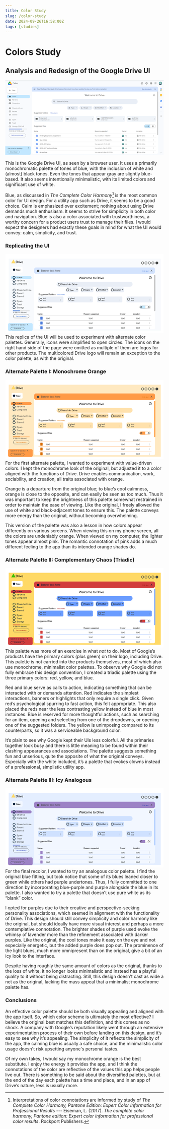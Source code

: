 ```yaml
---
title: Color Study
slug: /color-study
date: 2024-09-26T16:58:00Z
tags: [studies]
---
```


# Colors Study
## Analysis and Redesign of the Google Drive UI

![A screenshot of the Google Drive UI](./images/colorStudyScreenshot.png)

This is the Google Drive UI, as seen by a browser user. It uses a primarily monochromatic palette of tones of blue, with the inclusion of white and (almost) black tones. Even the tones that appear gray are slightly blue-based. It also seems intentionally minimalistic, with its limited colors and significant use of white. 

Blue, as discussed in *The Complete Color Harmony*[^1] is the most common color for UI design. For a utility app such as Drive, it seems to be a good choice. Calm is emphasized over excitement; nothing about using Drive demands much enthusiasm. It seems to strive for simplicity in both color and navigation. Blue is also a color associated with trustworthiness, a worthy concern for a product users trust to manage their files. I would expect the designers had exactly these goals in mind for what the UI would convey: calm, simplicity, and trust.


### Replicating the UI

![A rough replica of the Google Drive UI, where many icons have been simplified or removed.](./images/colorStudyReplica.png)
This replica of the UI will be used to experiment with alternate color palettes. Generally, icons were simplified to open circles. The icons on the right hand side of the page were omitted as multiple of them are logos for other products. The multicolored Drive logo will remain an exception to the color palette, as with the original.



### Alternate Palette I: Monochrome Orange
![A recolor of the Google Drive UI that uses monochrome orange tones.](./images/colorStudyPaletteI.png)
For the first alternate palette, I wanted to experiment with value-driven colors. I kept the monochrome look of the original, but adjusted it to a color aligned with the functions of Drive. Drive enables communication, work, sociability, and creation, all traits associated with orange. 

Orange is a departure from the original blue; to blue’s cool calmness, orange is close to the opposite, and can easily be seen as too much. Thus it was important to keep the brightness of this palette somewhat restrained in order to maintain the ease of viewing. Like the original, I freely allowed the use of white and black-adjacent tones to ensure this. The palette conveys more energy than the original, without becoming overwhelming.

This version of the palette was also a lesson in how colors appear differently on various screens. When viewing this on my phone screen, all the colors are undeniably orange. When viewed on my computer, the lighter tones appear almost pink. The romantic connotation of pink adds a much different feeling to the app than its intended orange shades do.


### Alternate Palette II: Complementary Chaos (Triadic)
![A recolor of the Google Drive UI, using the primary colors (red, yellow, blue), white, and black.](./images/colorStudyPaletteII.png)
This palette was more of an exercise in what *not* to do. Most of Google’s products have the primary colors (plus green) on their logo, including Drive. This palette is not carried into the products themselves, most of which also use monochrome, minimalist color palettes. To observe why Google did not fully embrace this design convention, I created a triadic palette using the three primary colors: red, yellow, and blue. 

Red and blue serve as calls to action, indicating something that can be interacted with or demands attention. Red indicates the simplest interactions, banners or highlights that only require a single click. Given red’s psychological spurring to fast action, this felt appropriate. This also placed the reds near the less contrasting yellow instead of blue in most instances. Blue is reserved for more thoughtful actions, such as searching for an item, opening and selecting from one of the dropdowns, or opening one of the suggested folders. The yellow is unimposing compared to its counterparts, so it was a serviceable background color.

It’s plain to see why Google kept their UIs less colorful. All the primaries together look busy and there is little meaning to be found within their clashing appearances and associations. The palette suggests something fun and unserious, quite the opposite of what the original conveys. Especially with the white included, it’s a palette that evokes clowns instead of a professional, simplistic utility app.


### Alternate Palette III: Icy Analogous
![A recolor of the Google Drive UI, using blue, blue-purple, and purple tones.](./images/colorStudyPaletteIII.png)
For the final recolor, I wanted to try an analogous color palette. I find the original blue fitting, but took notice that some of its blues leaned closer to green while others had purple undertones. Thus, I fully committed to one direction by incorporating blue-purple and purple alongside the blue in its palette. I also wanted to try a palette that doesn’t use pure white as its “blank” color.

I opted for purples due to their creative and perspective-seeking personality associations, which seemed in alignment with the functionality of Drive. This design should still convey simplicity and color harmony like the original, but should ideally have more visual interest and perhaps a more contemplative connotation. The brighter shades of purple used evoke the whimsy of lavender more than the refinement associated with darker purples. Like the original, the cool tones make it easy on the eye and not especially energetic, but the added purple does pop out. The prominence of the light blues, much more omnipresent than on the original, give a bit of an icy look to the interface. 

Despite having roughly the same amount of colors as the original, thanks to the loss of white, it no longer looks minimalistic and instead has a playful quality to it without being distracting. Still, this design doesn’t cast as wide a net as the original, lacking the mass appeal that a minimalist monochrome palette has.


### Conclusions
An effective color palette should be both visually appealing and aligned with the app itself. So, which color scheme is ultimately the most effective? I believe the original best matches this definition, and this comes as no shock. A company with Google’s reputation likely went through an extensive experimentation process of their own before landing on this design, and it’s easy to see why it’s appealing. The simplicity of it reflects the simplicity of the app, the calming blue is usually a safe choice, and the minimalistic color usage doesn't risk upsetting anyone's personal tastes. 

Of my own takes, I would say my monochrome orange is the best substitute. I enjoy the energy it provides the app, and I think the connotations of the color are reflective of the values this app helps people live out. There is something to be said about the diversified palettes, but at the end of the day each palette has a time and place, and in an app of Drive’s nature, less is usually more.



[^1]: Interpretations of color connotations are informed by study of *The Complete Color Harmony, Pantone Edition: Expert Color Information for Professional Results* ---
Eiseman, L. (2017). *The complete color harmony, Pantone edition: Expert color information for professional color results*. Rockport Publishers.
